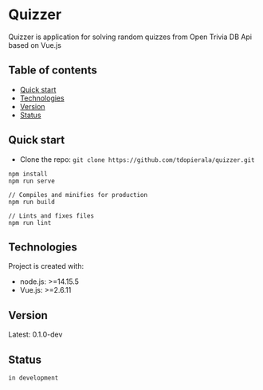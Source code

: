 # Quizzer

Quizzer is application for solving random quizzes from Open Trivia DB Api based on Vue.js 

## Table of contents
* [Quick start](#quick-start)
* [Technologies](#technologies)
* [Version](#version)
* [Status](#status)

## Quick start
- Clone the repo: `git clone https://github.com/tdopierala/quizzer.git`

```
npm install
npm run serve

// Compiles and minifies for production
npm run build

// Lints and fixes files
npm run lint
```

## Technologies
Project is created with:
* node.js: >=14.15.5 
* Vue.js: >=2.6.11

## Version
Latest: 0.1.0-dev

## Status
`in development`
